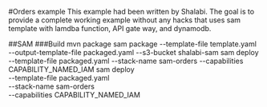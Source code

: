 #Orders example
This example had been written by Shalabi. The goal is to provide a complete working example without any hacks 
that uses sam template with lamdba function, API gate way, and dynamodb.

##SAM
###Build
mvn package
sam package     --template-file template.yaml     --output-template-file packaged.yaml     --s3-bucket shalabi-sam
sam deploy     --template-file packaged.yaml     --stack-name sam-orders     --capabilities CAPABILITY_NAMED_IAM
sam deploy \
    --template-file packaged.yaml \
    --stack-name sam-orders \
    --capabilities CAPABILITY_NAMED_IAM